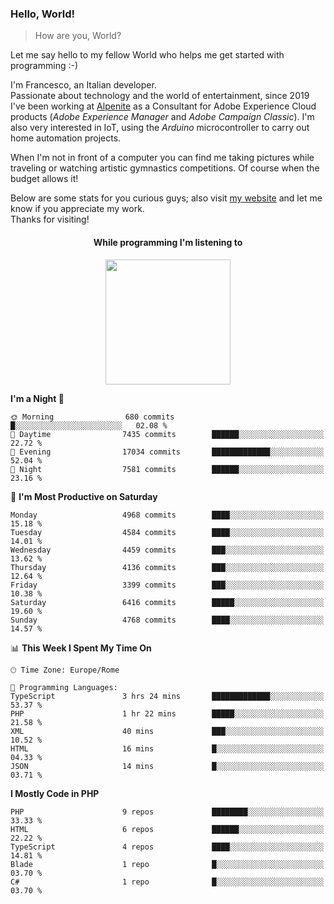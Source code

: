 ### Hello, World!

> How are you, World?

Let me say hello to my fellow World who helps me get started with programming :-)

I'm Francesco, an Italian developer.  
Passionate about technology and the world of entertainment, since 2019 I've been working at [Alpenite](https://www.alpenite.com) as a Consultant for Adobe Experience Cloud products (*Adobe Experience Manager* and *Adobe Campaign Classic*). I'm also very interested in IoT, using the *Arduino* microcontroller to carry out home automation projects.

When I'm not in front of a computer you can find me taking pictures while traveling or watching artistic gymnastics competitions. Of course when the budget allows it!

Below are some stats for you curious guys; also visit [my website](https://www.francescorega.eu) and let me know if you appreciate my work.  
Thanks for visiting!

<div align="center">
  <h4>While programming I'm listening to</h4>
  <a href="https://apps.francescorega.eu/now-playing/11147232609" target="_blank"><img src="https://apps.francescorega.eu/now-playing/11147232609" width="200"></a>
</div>

<!--START_SECTION:waka-->
**I'm a Night 🦉** 

```text
🌞 Morning                680 commits         █░░░░░░░░░░░░░░░░░░░░░░░░   02.08 % 
🌆 Daytime                7435 commits        ██████░░░░░░░░░░░░░░░░░░░   22.72 % 
🌃 Evening                17034 commits       █████████████░░░░░░░░░░░░   52.04 % 
🌙 Night                  7581 commits        ██████░░░░░░░░░░░░░░░░░░░   23.16 % 
```
📅 **I'm Most Productive on Saturday** 

```text
Monday                   4968 commits        ████░░░░░░░░░░░░░░░░░░░░░   15.18 % 
Tuesday                  4584 commits        ████░░░░░░░░░░░░░░░░░░░░░   14.01 % 
Wednesday                4459 commits        ███░░░░░░░░░░░░░░░░░░░░░░   13.62 % 
Thursday                 4136 commits        ███░░░░░░░░░░░░░░░░░░░░░░   12.64 % 
Friday                   3399 commits        ███░░░░░░░░░░░░░░░░░░░░░░   10.38 % 
Saturday                 6416 commits        █████░░░░░░░░░░░░░░░░░░░░   19.60 % 
Sunday                   4768 commits        ████░░░░░░░░░░░░░░░░░░░░░   14.57 % 
```


📊 **This Week I Spent My Time On** 

```text
🕑︎ Time Zone: Europe/Rome

💬 Programming Languages: 
TypeScript               3 hrs 24 mins       █████████████░░░░░░░░░░░░   53.37 % 
PHP                      1 hr 22 mins        █████░░░░░░░░░░░░░░░░░░░░   21.58 % 
XML                      40 mins             ███░░░░░░░░░░░░░░░░░░░░░░   10.52 % 
HTML                     16 mins             █░░░░░░░░░░░░░░░░░░░░░░░░   04.33 % 
JSON                     14 mins             █░░░░░░░░░░░░░░░░░░░░░░░░   03.71 % 
```

**I Mostly Code in PHP** 

```text
PHP                      9 repos             ████████░░░░░░░░░░░░░░░░░   33.33 % 
HTML                     6 repos             ██████░░░░░░░░░░░░░░░░░░░   22.22 % 
TypeScript               4 repos             ████░░░░░░░░░░░░░░░░░░░░░   14.81 % 
Blade                    1 repo              █░░░░░░░░░░░░░░░░░░░░░░░░   03.70 % 
C#                       1 repo              █░░░░░░░░░░░░░░░░░░░░░░░░   03.70 % 
```




<!--END_SECTION:waka-->
